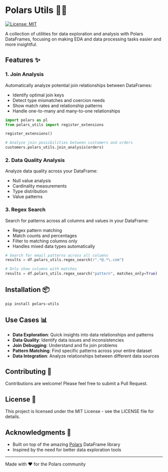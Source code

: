 # Polars Utils 🐻‍❄️

[![License: MIT](https://img.shields.io/badge/License-MIT-yellow.svg)](https://opensource.org/licenses/MIT)

A collection of utilities for data exploration and analysis with Polars DataFrames, focusing on making EDA and data processing tasks easier and more insightful.

## Features ✨

### 1. Join Analysis
Automatically analyze potential join relationships between DataFrames:
- Identify optimal join keys
- Detect type mismatches and coercion needs
- Show match rates and relationship patterns
- Handle one-to-many and many-to-one relationships

```python
import polars as pl
from polars_utils import register_extensions

register_extensions()

# Analyze join possibilities between customers and orders
customers.polars_utils.join_analysis(orders)
```

### 2. Data Quality Analysis
Analyze data quality across your DataFrame:
- Null value analysis
- Cardinality measurements
- Type distribution
- Value patterns


### 3. Regex Search
Search for patterns across all columns and values in your DataFrame:
- Regex pattern matching
- Match counts and percentages
- Filter to matching columns only
- Handles mixed data types automatically

```python
# Search for email patterns across all columns
results = df.polars_utils.regex_search(r".*@.*\.com")

# Only show columns with matches
results = df.polars_utils.regex_search("pattern", matches_only=True)
```

## Installation 📦

```bash
pip install polars-utils
```

## Use Cases 📊

- **Data Exploration**: Quick insights into data relationships and patterns
- **Data Quality**: Identify data issues and inconsistencies
- **Join Debugging**: Understand and fix join problems
- **Pattern Matching**: Find specific patterns across your entire dataset
- **Data Integration**: Analyze relationships between different data sources

## Contributing 🤝

Contributions are welcome! Please feel free to submit a Pull Request.

## License 📄

This project is licensed under the MIT License - see the LICENSE file for details.

## Acknowledgments 🙏

- Built on top of the amazing [Polars](https://github.com/pola-rs/polars) DataFrame library
- Inspired by the need for better data exploration tools

---
Made with ❤️ for the Polars community
